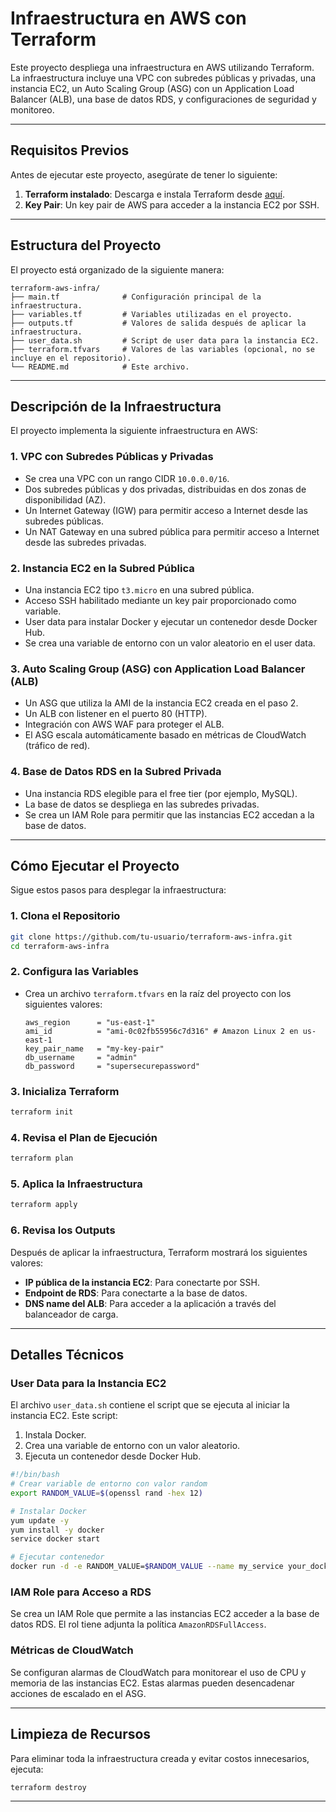 # Infraestructura en AWS con Terraform

Este proyecto despliega una infraestructura en AWS utilizando Terraform. La infraestructura incluye una VPC con subredes públicas y privadas, una instancia EC2, un Auto Scaling Group (ASG) con un Application Load Balancer (ALB), una base de datos RDS, y configuraciones de seguridad y monitoreo.

---

## Requisitos Previos

Antes de ejecutar este proyecto, asegúrate de tener lo siguiente:

1. **Terraform instalado**: Descarga e instala Terraform desde [aquí](https://www.terraform.io/downloads.html).
2. **Key Pair**: Un key pair de AWS para acceder a la instancia EC2 por SSH.

---

## Estructura del Proyecto

El proyecto está organizado de la siguiente manera:

```
terraform-aws-infra/
├── main.tf              # Configuración principal de la infraestructura.
├── variables.tf         # Variables utilizadas en el proyecto.
├── outputs.tf           # Valores de salida después de aplicar la infraestructura.
├── user_data.sh         # Script de user data para la instancia EC2.
├── terraform.tfvars     # Valores de las variables (opcional, no se incluye en el repositorio).
└── README.md            # Este archivo.
```

---

## Descripción de la Infraestructura

El proyecto implementa la siguiente infraestructura en AWS:

### 1. **VPC con Subredes Públicas y Privadas**
   - Se crea una VPC con un rango CIDR `10.0.0.0/16`.
   - Dos subredes públicas y dos privadas, distribuidas en dos zonas de disponibilidad (AZ).
   - Un Internet Gateway (IGW) para permitir acceso a Internet desde las subredes públicas.
   - Un NAT Gateway en una subred pública para permitir acceso a Internet desde las subredes privadas.

### 2. **Instancia EC2 en la Subred Pública**
   - Una instancia EC2 tipo `t3.micro` en una subred pública.
   - Acceso SSH habilitado mediante un key pair proporcionado como variable.
   - User data para instalar Docker y ejecutar un contenedor desde Docker Hub.
   - Se crea una variable de entorno con un valor aleatorio en el user data.

### 3. **Auto Scaling Group (ASG) con Application Load Balancer (ALB)**
   - Un ASG que utiliza la AMI de la instancia EC2 creada en el paso 2.
   - Un ALB con listener en el puerto 80 (HTTP).
   - Integración con AWS WAF para proteger el ALB.
   - El ASG escala automáticamente basado en métricas de CloudWatch (tráfico de red).

### 4. **Base de Datos RDS en la Subred Privada**
   - Una instancia RDS elegible para el free tier (por ejemplo, MySQL).
   - La base de datos se despliega en las subredes privadas.
   - Se crea un IAM Role para permitir que las instancias EC2 accedan a la base de datos.
---

## Cómo Ejecutar el Proyecto

Sigue estos pasos para desplegar la infraestructura:

### 1. **Clona el Repositorio**
   ```bash
   git clone https://github.com/tu-usuario/terraform-aws-infra.git
   cd terraform-aws-infra
   ```

### 2. **Configura las Variables**
   - Crea un archivo `terraform.tfvars` en la raíz del proyecto con los siguientes valores:
     ```hcl
     aws_region      = "us-east-1"
     ami_id          = "ami-0c02fb55956c7d316" # Amazon Linux 2 en us-east-1
     key_pair_name   = "my-key-pair"
     db_username     = "admin"
     db_password     = "supersecurepassword"
     ```

### 3. **Inicializa Terraform**
   ```bash
   terraform init
   ```

### 4. **Revisa el Plan de Ejecución**
   ```bash
   terraform plan
   ```

### 5. **Aplica la Infraestructura**
   ```bash
   terraform apply
   ```

### 6. **Revisa los Outputs**
   Después de aplicar la infraestructura, Terraform mostrará los siguientes valores:
   - **IP pública de la instancia EC2**: Para conectarte por SSH.
   - **Endpoint de RDS**: Para conectarte a la base de datos.
   - **DNS name del ALB**: Para acceder a la aplicación a través del balanceador de carga.

---

## Detalles Técnicos

### User Data para la Instancia EC2

El archivo `user_data.sh` contiene el script que se ejecuta al iniciar la instancia EC2. Este script:
1. Instala Docker.
2. Crea una variable de entorno con un valor aleatorio.
3. Ejecuta un contenedor desde Docker Hub.

```bash
#!/bin/bash
# Crear variable de entorno con valor random
export RANDOM_VALUE=$(openssl rand -hex 12)

# Instalar Docker
yum update -y
yum install -y docker
service docker start

# Ejecutar contenedor
docker run -d -e RANDOM_VALUE=$RANDOM_VALUE --name my_service your_docker_image
```

### IAM Role para Acceso a RDS

Se crea un IAM Role que permite a las instancias EC2 acceder a la base de datos RDS. El rol tiene adjunta la política `AmazonRDSFullAccess`.

### Métricas de CloudWatch

Se configuran alarmas de CloudWatch para monitorear el uso de CPU y memoria de las instancias EC2. Estas alarmas pueden desencadenar acciones de escalado en el ASG.

---

## Limpieza de Recursos

Para eliminar toda la infraestructura creada y evitar costos innecesarios, ejecuta:

```bash
terraform destroy
```

---